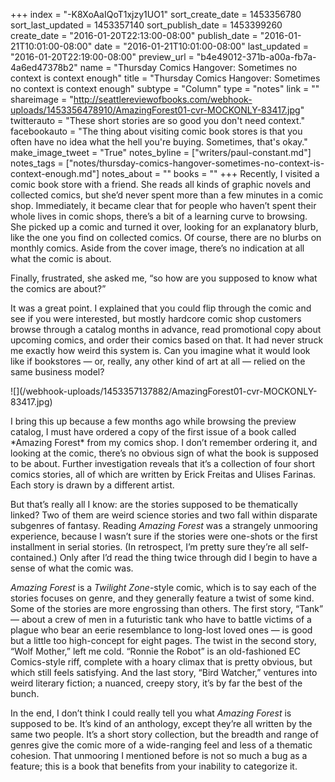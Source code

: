 +++
index = "-K8XoAaIQoT1xjzy1UO1"
sort_create_date = 1453356780
sort_last_updated = 1453357140
sort_publish_date = 1453399260
create_date = "2016-01-20T22:13:00-08:00"
publish_date = "2016-01-21T10:01:00-08:00"
date = "2016-01-21T10:01:00-08:00"
last_updated = "2016-01-20T22:19:00-08:00"
preview_url = "b4e49012-371b-a00a-fb7a-4a6ed47378b2"
name = "Thursday Comics Hangover: Sometimes no context is context enough"
title = "Thursday Comics Hangover: Sometimes no context is context enough"
subtype = "Column"
type = "notes"
link = ""
shareimage = "http://seattlereviewofbooks.com/webhook-uploads/1453356478910/AmazingForest01-cvr-MOCKONLY-83417.jpg"
twitterauto = "These short stories are so good you don't need context."
facebookauto = "The thing about visiting comic book stores is that you often have no idea what the hell you're buying. Sometimes, that's okay."
make_image_tweet = "True"
notes_byline = ["writers/paul-constant.md"]
notes_tags = ["notes/thursday-comics-hangover-sometimes-no-context-is-context-enough.md"]
notes_about = ""
books = ""
+++
Recently, I visited a comic book store with a friend. She reads all kinds of graphic novels and collected comics, but she’d never spent more than a few minutes in a comic shop. Immediately, it became clear that for people who haven’t spent their whole lives in comic shops, there’s a bit of a learning curve to browsing. She picked up a comic and turned it over, looking for an explanatory blurb, like the one you find on collected comics. Of course, there are no blurbs on monthly comics. Aside from the cover image, there’s no indication at all what the comic is about.

Finally, frustrated, she asked me, “so how are you supposed to know what the comics are about?”

It was a great point. I explained that you could flip through the comic and see if you were interested, but mostly hardcore comic shop customers browse through a catalog months in advance, read promotional copy about upcoming comics, and order their comics based on that. It had never struck me exactly how weird this system is. Can you imagine what it would look like if bookstores — or, really, any other kind of art at all — relied on the same business model?

<p class="image-left">![](/webhook-uploads/1453357137882/AmazingForest01-cvr-MOCKONLY-83417.jpg)</p>I bring this up because a few months ago while browsing the preview catalog, I must have ordered a copy of the first issue of a book called *Amazing Forest* from my comics shop. I don’t remember ordering it, and looking at the comic, there’s no obvious sign of what the book is supposed to be about. Further investigation reveals that it’s a collection of four short comics stories, all of which are written by Erick Freitas and Ulises Farinas. Each story is drawn by a different artist. 

But that’s really all I know: are the stories supposed to be thematically linked? Two of them are weird science stories and two fall within disparate subgenres of fantasy. Reading *Amazing Forest* was a strangely unmooring experience, because I wasn’t sure if the stories were one-shots or the first installment in serial stories. (In retrospect, I’m pretty sure they’re all self-contained.) Only after I’d read the thing twice through did I begin to have a sense of what the comic was.

*Amazing Forest* is a *Twilight Zone*-style comic, which is to say each of the stories focuses on genre, and they generally feature a twist of some kind. Some of the stories are more engrossing than others. The first story, “Tank” — about a crew of men in a futuristic tank who have to battle victims of a plague who bear an eerie resemblance to long-lost loved ones — is good but a little too high-concept for eight pages. The twist in the second story, “Wolf Mother,” left me cold. “Ronnie the Robot” is an old-fashioned EC Comics-style riff, complete with a hoary climax that  is pretty obvious, but which still feels satisfying. And the last story, “Bird Watcher,” ventures into weird literary fiction; a nuanced, creepy story, it’s by far the best of the bunch.

In the end, I don’t think I could really tell you what *Amazing Forest* is supposed to be. It’s kind of an anthology, except they’re all written by the same two people. It’s a short story collection, but the breadth and range of genres give the comic more of a wide-ranging feel and less of a thematic cohesion. That unmooring I mentioned before is not so much a bug as a feature; this is a book that benefits from your inability to categorize it. 